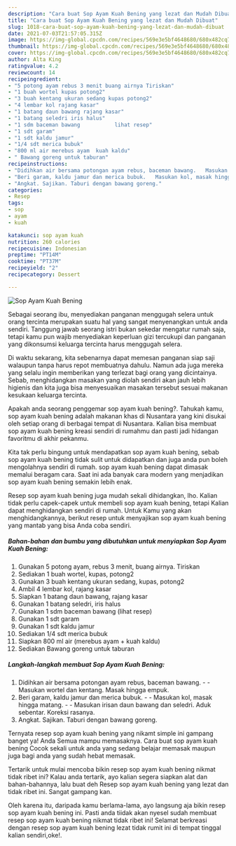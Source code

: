 ```yaml
---
description: "Cara buat Sop Ayam Kuah Bening yang lezat dan Mudah Dibuat"
title: "Cara buat Sop Ayam Kuah Bening yang lezat dan Mudah Dibuat"
slug: 1018-cara-buat-sop-ayam-kuah-bening-yang-lezat-dan-mudah-dibuat
date: 2021-07-03T21:57:05.315Z
image: https://img-global.cpcdn.com/recipes/569e3e5bf4648680/680x482cq70/sop-ayam-kuah-bening-foto-resep-utama.jpg
thumbnail: https://img-global.cpcdn.com/recipes/569e3e5bf4648680/680x482cq70/sop-ayam-kuah-bening-foto-resep-utama.jpg
cover: https://img-global.cpcdn.com/recipes/569e3e5bf4648680/680x482cq70/sop-ayam-kuah-bening-foto-resep-utama.jpg
author: Alta King
ratingvalue: 4.2
reviewcount: 14
recipeingredient:
- "5 potong ayam rebus 3 menit buang airnya Tiriskan"
- "1 buah wortel kupas potong2"
- "3 buah kentang ukuran sedang kupas potong2"
- "4 lembar kol rajang kasar"
- "1 batang daun bawang rajang kasar"
- "1 batang seledri iris halus"
- "1 sdm baceman bawang           lihat resep"
- "1 sdt garam"
- "1 sdt kaldu jamur"
- "1/4 sdt merica bubuk"
- "800 ml air merebus ayam  kuah kaldu"
- " Bawang goreng untuk taburan"
recipeinstructions:
- "Didihkan air bersama potongan ayam rebus, baceman bawang.   Masukan wortel dan kentang. Masak hingga empuk."
- "Beri garam, kaldu jamur dan merica bubuk.   Masukan kol, masak hingga matang.   Masukan irisan daun bawang dan seledri. Aduk sebentar. Koreksi rasanya."
- "Angkat. Sajikan. Taburi dengan bawang goreng."
categories:
- Resep
tags:
- sop
- ayam
- kuah

katakunci: sop ayam kuah 
nutrition: 260 calories
recipecuisine: Indonesian
preptime: "PT14M"
cooktime: "PT37M"
recipeyield: "2"
recipecategory: Dessert

---
```



![Sop Ayam Kuah Bening](https://img-global.cpcdn.com/recipes/569e3e5bf4648680/680x482cq70/sop-ayam-kuah-bening-foto-resep-utama.jpg)

Sebagai seorang ibu, menyediakan panganan menggugah selera untuk orang tercinta merupakan suatu hal yang sangat menyenangkan untuk anda sendiri. Tanggung jawab seorang istri bukan sekedar mengatur rumah saja, tetapi kamu pun wajib menyediakan keperluan gizi tercukupi dan panganan yang dikonsumsi keluarga tercinta harus menggugah selera.

Di waktu  sekarang, kita sebenarnya dapat memesan panganan siap saji walaupun tanpa harus repot membuatnya dahulu. Namun ada juga mereka yang selalu ingin memberikan yang terlezat bagi orang yang dicintainya. Sebab, menghidangkan masakan yang diolah sendiri akan jauh lebih higienis dan kita juga bisa menyesuaikan masakan tersebut sesuai makanan kesukaan keluarga tercinta. 



Apakah anda seorang penggemar sop ayam kuah bening?. Tahukah kamu, sop ayam kuah bening adalah makanan khas di Nusantara yang kini disukai oleh setiap orang di berbagai tempat di Nusantara. Kalian bisa membuat sop ayam kuah bening kreasi sendiri di rumahmu dan pasti jadi hidangan favoritmu di akhir pekanmu.

Kita tak perlu bingung untuk mendapatkan sop ayam kuah bening, sebab sop ayam kuah bening tidak sulit untuk didapatkan dan juga anda pun boleh mengolahnya sendiri di rumah. sop ayam kuah bening dapat dimasak memalui beragam cara. Saat ini ada banyak cara modern yang menjadikan sop ayam kuah bening semakin lebih enak.

Resep sop ayam kuah bening juga mudah sekali dihidangkan, lho. Kalian tidak perlu capek-capek untuk membeli sop ayam kuah bening, tetapi Kalian dapat menghidangkan sendiri di rumah. Untuk Kamu yang akan menghidangkannya, berikut resep untuk menyajikan sop ayam kuah bening yang mantab yang bisa Anda coba sendiri.

<!--inarticleads1-->

##### Bahan-bahan dan bumbu yang dibutuhkan untuk menyiapkan Sop Ayam Kuah Bening:

1. Gunakan 5 potong ayam, rebus 3 menit, buang airnya. Tiriskan
1. Sediakan 1 buah wortel, kupas, potong2
1. Gunakan 3 buah kentang ukuran sedang, kupas, potong2
1. Ambil 4 lembar kol, rajang kasar
1. Siapkan 1 batang daun bawang, rajang kasar
1. Gunakan 1 batang seledri, iris halus
1. Gunakan 1 sdm baceman bawang           (lihat resep)
1. Gunakan 1 sdt garam
1. Gunakan 1 sdt kaldu jamur
1. Sediakan 1/4 sdt merica bubuk
1. Siapkan 800 ml air (merebus ayam + kuah kaldu)
1. Sediakan  Bawang goreng untuk taburan




<!--inarticleads2-->

##### Langkah-langkah membuat Sop Ayam Kuah Bening:

1. Didihkan air bersama potongan ayam rebus, baceman bawang.  -  - Masukan wortel dan kentang. Masak hingga empuk.
1. Beri garam, kaldu jamur dan merica bubuk.  -  - Masukan kol, masak hingga matang.  -  - Masukan irisan daun bawang dan seledri. Aduk sebentar. Koreksi rasanya.
1. Angkat. Sajikan. Taburi dengan bawang goreng.




Ternyata resep sop ayam kuah bening yang nikamt simple ini gampang banget ya! Anda Semua mampu memasaknya. Cara buat sop ayam kuah bening Cocok sekali untuk anda yang sedang belajar memasak maupun juga bagi anda yang sudah hebat memasak.

Tertarik untuk mulai mencoba bikin resep sop ayam kuah bening nikmat tidak ribet ini? Kalau anda tertarik, ayo kalian segera siapkan alat dan bahan-bahannya, lalu buat deh Resep sop ayam kuah bening yang lezat dan tidak ribet ini. Sangat gampang kan. 

Oleh karena itu, daripada kamu berlama-lama, ayo langsung aja bikin resep sop ayam kuah bening ini. Pasti anda tiidak akan nyesel sudah membuat resep sop ayam kuah bening nikmat tidak ribet ini! Selamat berkreasi dengan resep sop ayam kuah bening lezat tidak rumit ini di tempat tinggal kalian sendiri,oke!.

